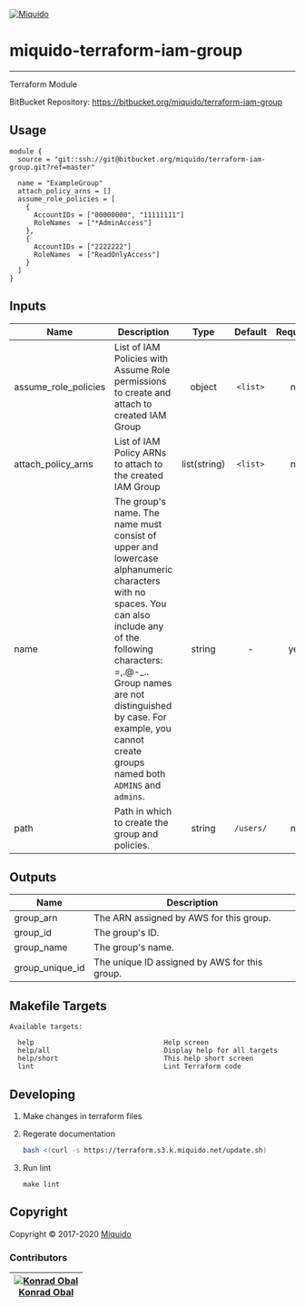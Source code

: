 <!-- This file was automatically generated by the `build-harness`. Make all changes to `README.yaml` and run `make readme` to rebuild this file. -->
[![Miquido][logo]](https://www.miquido.com/)

# miquido-terraform-iam-group
---
Terraform Module

BitBucket Repository: https://bitbucket.org/miquido/terraform-iam-group
## Usage

```hcl
module {
  source = "git::ssh://git@bitbucket.org/miquido/terraform-iam-group.git?ref=master"

  name = "ExampleGroup"
  attach_policy_arns = []
  assume_role_policies = [
    {
      AccountIDs = ["00000000", "11111111"]
      RoleNames  = ["*AdminAccess"]
    },
    {
      AccountIDs = ["2222222"]
      RoleNames  = ["ReadOnlyAccess"]
    }
  ]
}
```
## Inputs

| Name | Description | Type | Default | Required |
|------|-------------|:----:|:-----:|:-----:|
| assume_role_policies | List of IAM Policies with Assume Role permissions to create and attach to created IAM Group | object | `<list>` | no |
| attach_policy_arns | List of IAM Policy ARNs to attach to the created IAM Group | list(string) | `<list>` | no |
| name | The group's name. The name must consist of upper and lowercase alphanumeric characters with no spaces. You can also include any of the following characters: =,.@-_.. Group names are not distinguished by case. For example, you cannot create groups named both `ADMINS` and `admins`. | string | - | yes |
| path | Path in which to create the group and policies. | string | `/users/` | no |

## Outputs

| Name | Description |
|------|-------------|
| group_arn | The ARN assigned by AWS for this group. |
| group_id | The group's ID. |
| group_name | The group's name. |
| group_unique_id | The unique ID assigned by AWS for this group. |

## Makefile Targets
```
Available targets:

  help                                Help screen
  help/all                            Display help for all targets
  help/short                          This help short screen
  lint                                Lint Terraform code

```


## Developing

1. Make changes in terraform files

2. Regerate documentation

    ```bash
    bash <(curl -s https://terraform.s3.k.miquido.net/update.sh)
    ```

3. Run lint

    ```
    make lint
    ```

## Copyright

Copyright © 2017-2020 [Miquido](https://miquido.com)



### Contributors

|  [![Konrad Obal][k911_avatar]][k911_homepage]<br/>[Konrad Obal][k911_homepage] |
|---|

  [k911_homepage]: https://github.com/k911
  [k911_avatar]: https://github.com/k911.png?size=150



  [logo]: https://www.miquido.com/img/logos/logo__miquido.svg
  [website]: https://www.miquido.com/
  [github]: https://github.com/miquido
  [bitbucket]: https://bitbucket.org/miquido
